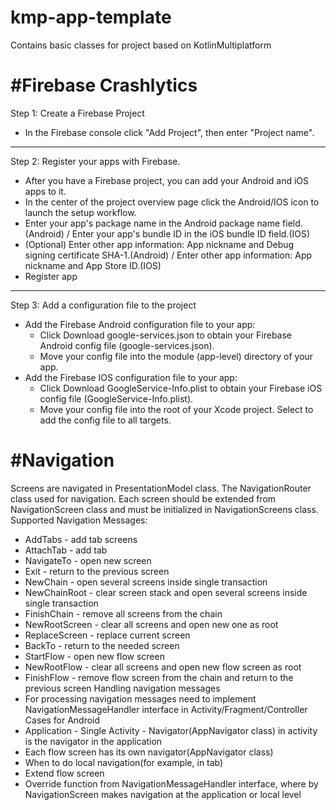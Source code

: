 # kmp-app-template
Contains basic classes for project based on KotlinMultiplatform

#Firebase Crashlytics
===============
Step 1: Create a Firebase Project
* In the Firebase console click "Add Project", then enter "Project name".
---------------
Step 2: Register your apps with Firebase.
* After you have a Firebase project, you can add your Android and iOS apps to it.
* In the center of the project overview page click the Android/IOS icon to launch the setup workflow.
* Enter your app's package name in the Android package name field.(Android) / Enter your app's bundle ID in the iOS bundle ID field.(IOS)
* (Optional) Enter other app information: App nickname and Debug signing certificate SHA-1.(Android) / Enter other app information: App nickname and App Store ID.(IOS)
* Register app
--------------
Step 3: Add a configuration file to the project
* Add the Firebase Android configuration file to your app:
  * Click Download google-services.json to obtain your Firebase Android config file (google-services.json).
  * Move your config file into the module (app-level) directory of your app.
* Add the Firebase IOS configuration file to your app:
  * Click Download GoogleService-Info.plist to obtain your Firebase iOS config file (GoogleService-Info.plist).
  * Move your config file into the root of your Xcode project. Select to add the config file to all targets.

#Navigation
===============
Screens are navigated in PresentationModel class. The NavigationRouter class used for navigation.
Each screen should be extended from NavigationScreen class and must be initialized in NavigationScreens class.
Supported Navigation Messages:
* AddTabs - add tab screens
* AttachTab - add tab
* NavigateTo - open new screen
* Exit - return to the previous screen
* NewChain - open several screens inside single transaction
* NewChainRoot - clear screen stack and open several screens inside single transaction
* FinishChain - remove all screens from the chain
* NewRootScreen - clear all screens and open new one as root
* ReplaceScreen - replace current screen
* BackTo - return to the needed screen
* StartFlow - open new flow screen
* NewRootFlow -  clear all screens and open new flow screen as root
* FinishFlow - remove flow screen from the chain and return to the previous screen
Handling navigation messages
* For processing navigation messages need to implement NavigationMessageHandler interface in Activity/Fragment/Controller
Cases for Android
* Application - Single Activity - Navigator(AppNavigator class) in activity is the navigator in the application
* Each flow screen has its own navigator(AppNavigator class)
* When to do local navigation(for example, in tab)
 * Extend flow screen
 * Override function from NavigationMessageHandler interface, where by NavigationScreen makes navigation at the application or local level



